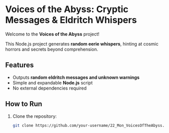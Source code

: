 # Voices of the Abyss: Cryptic Messages & Eldritch Whispers

Welcome to the **Voices of the Abyss** project!

This Node.js project generates **random eerie whispers**, hinting at cosmic horrors and secrets beyond comprehension.

## Features
- Outputs **random eldritch messages and unknown warnings**
- Simple and expandable **Node.js** script
- No external dependencies required

## How to Run

1. Clone the repository:
   ```bash
   git clone https://github.com/your-username/22_Mon_VoicesOfTheAbyss.git
